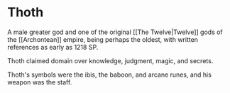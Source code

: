 # Thoth

A male greater god and one of the original [[The Twelve|Twelve]] gods of the [[Archontean]] empire, being perhaps the oldest, with written references as early as 1218 SP.

Thoth claimed domain over knowledge, judgment, magic, and secrets.

Thoth's symbols were the ibis, the baboon, and arcane runes, and his weapon was the staff.
